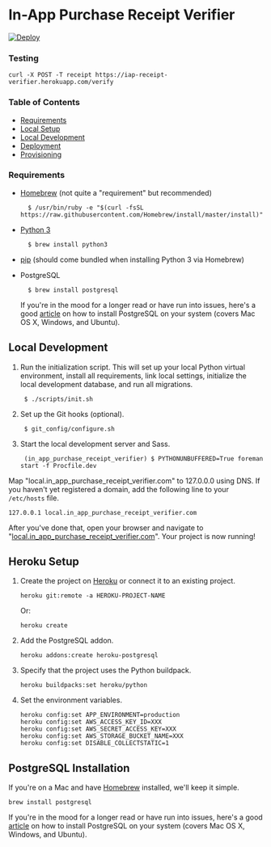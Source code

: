 # In-App Purchase Receipt Verifier

[![Deploy](https://www.herokucdn.com/deploy/button.svg)](https://heroku.com/deploy)

### Testing

```
curl -X POST -T receipt https://iap-receipt-verifier.herokuapp.com/verify
```

### Table of Contents

* [Requirements](#requirements)
* [Local Setup](#local-setup)
* [Local Development](#local-development)
* [Deployment](#deployment)
* [Provisioning](#server-provisioning)

### Requirements

* [Homebrew](https://brew.sh) (not quite a "requirement" but recommended)

        $ /usr/bin/ruby -e "$(curl -fsSL https://raw.githubusercontent.com/Homebrew/install/master/install)"

* [Python 3](https://www.python.org/downloads/release/python-361/)

        $ brew install python3

* [pip](https://pip.pypa.io/en/stable/) (should come bundled when installing Python 3 via Homebrew)

* PostgreSQL

        $ brew install postgresql

    If you're in the mood for a longer read or have run into issues, here's a good [article](https://www.codefellows.org/blog/three-battle-tested-ways-to-install-postgresql) on how to install PostgreSQL on your system (covers Mac OS X, Windows, and Ubuntu).

## Local Development

1. Run the initialization script. This will set up your local Python virtual environment, install all requirements, link local settings, initialize the local development database, and run all migrations.

        $ ./scripts/init.sh

2. Set up the Git hooks (optional).

        $ git_config/configure.sh

3. Start the local development server and Sass.

        (in_app_purchase_receipt_verifier) $ PYTHONUNBUFFERED=True foreman start -f Procfile.dev

Map "local.in_app_purchase_receipt_verifier.com" to 127.0.0.0 using DNS. If you haven't yet registered a domain, add the following line to your `/etc/hosts` file.

    127.0.0.1 local.in_app_purchase_receipt_verifier.com

After you've done that, open your browser and navigate to "[local.in_app_purchase_receipt_verifier.com](http://local.in_app_purchase_receipt_verifier.com)". Your project is now running!

Heroku Setup
------------

1. Create the project on [Heroku](https://heroku.com) or connect it to an existing project.

       heroku git:remote -a HEROKU-PROJECT-NAME

   Or:

       heroku create

2. Add the PostgreSQL addon.

       heroku addons:create heroku-postgresql

3. Specify that the project uses the Python buildpack.

       heroku buildpacks:set heroku/python

4. Set the environment variables.

       heroku config:set APP_ENVIRONMENT=production
       heroku config:set AWS_ACCESS_KEY_ID=XXX
       heroku config:set AWS_SECRET_ACCESS_KEY=XXX
       heroku config:set AWS_STORAGE_BUCKET_NAME=XXX
       heroku config:set DISABLE_COLLECTSTATIC=1

PostgreSQL Installation
-----------------------

If you're on a Mac and have [Homebrew](https://github.com/homebrew/homebrew) installed, we'll keep it simple.

    brew install postgresql

If you're in the mood for a longer read or have run into issues, here's a good [article](https://www.codefellows.org/blog/three-battle-tested-ways-to-install-postgresql) on how to install PostgreSQL on your system (covers Mac OS X, Windows, and Ubuntu).
